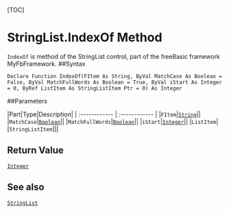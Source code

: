 [TOC]
# StringList.IndexOf Method

`IndexOf` is method of the StringList control, part of the freeBasic framework MyFbFramework.
##Syntax
```freeBasic
Declare Function IndexOf(FItem As String, ByVal MatchCase As Boolean = False, ByVal MatchFullWords As Boolean = True, ByVal iStart As Integer = 0, ByRef ListItem As StringListItem Ptr = 0) As Integer
```

##Parameters

|Part|Type|Description|
| :------------ | :------------ |
|`FItem`|[`String`]("https://www.freebasic.net/wiki/KeyPgString")||
|`MatchCase`|[`Boolean`]("https://www.freebasic.net/wiki/KeyPgBoolean")||
|`MatchFullWords`|[`Boolean`]("https://www.freebasic.net/wiki/KeyPgBoolean")||
|`iStart`|[`Integer`]("https://www.freebasic.net/wiki/KeyPgInteger")||
|`ListItem`|[`StringListItem`]||

## Return Value
[`Integer`]("https://www.freebasic.net/wiki/KeyPgInteger")
## See also
[`StringList`](StringList.md)
